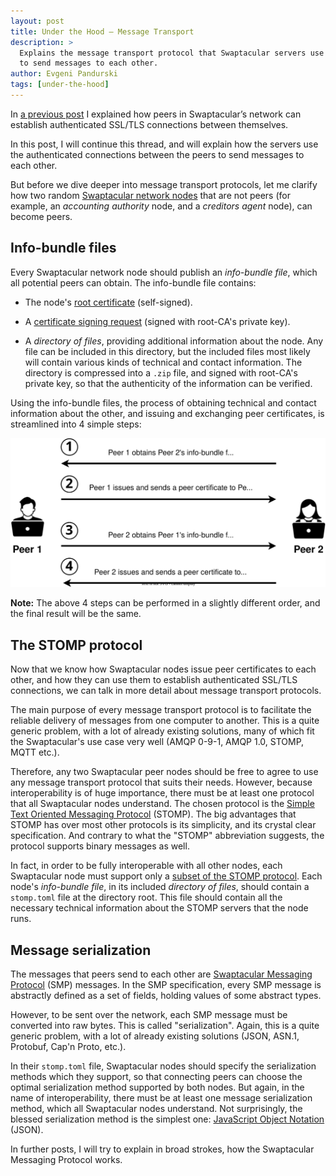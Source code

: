 ```yaml
---
layout: post
title: Under the Hood — Message Transport
description: >
  Explains the message transport protocol that Swaptacular servers use
  to send messages to each other.
author: Evgeni Pandurski
tags: [under-the-hood]
---
```


In [a previous post](/2023/04/26/under-the-hood-peer-connections/) I
explained how peers in Swaptacular’s network can establish authenticated
SSL/TLS connections between themselves.

In this post, I will continue this thread, and will explain how the servers
use the authenticated connections between the peers to send messages to each
other.

<!--more-->

But before we dive deeper into message transport protocols, let me clarify
how two random [Swaptacular network nodes](/overview/) that are not peers
(for example, an *accounting authority* node, and a *creditors agent* node),
can become peers.

## Info-bundle files

Every Swaptacular network node should publish an *info-bundle file*, which
all potential peers can obtain. The info-bundle file contains:

- The node's [root certificate](/public/docs/swpt-certificates.pdf)
  (self-signed).

- A [certificate signing
  request](https://en.wikipedia.org/wiki/Certificate_signing_request)
  (signed with root-CA's private key).

- A *directory of files*, providing additional information about the node.
  Any file can be included in this directory, but the included files most
  likely will contain various kinds of technical and contact information.
  The directory is compressed into a `.zip` file, and signed with root-CA's
  private key, so that the authenticity of the information can be verified.

Using the info-bundle files, the process of obtaining technical and contact
information about the other, and issuing and exchanging peer certificates,
is streamlined into 4 simple steps:

<div class="message">
  <img src="/images/peers-infobundles.svg"
       alt="The 4 steps of issuing and exchanging peer certificates">
</div>

**Note:** The above 4 steps can be performed in a slightly different order,
and the final result will be the same.

## The STOMP protocol

Now that we know how Swaptacular nodes issue peer certificates to each
other, and how they can use them to establish authenticated SSL/TLS
connections, we can talk in more detail about message transport protocols.

The main purpose of every message transport protocol is to facilitate the
reliable delivery of messages from one computer to another. This is a quite
generic problem, with a lot of already existing solutions, many of which fit
the Swaptacular's use case very well (AMQP 0-9-1, AMQP 1.0, STOMP, MQTT
etc.).

Therefore, any two Swaptacular peer nodes should be free to agree to use any
message transport protocol that suits their needs. However, because
interoperability is of huge importance, there must be at least one protocol
that all Swaptacular nodes understand. The chosen protocol is the [Simple
Text Oriented Messaging Protocol](https://stomp.github.io/) (STOMP). The big
advantages that STOMP has over most other protocols is its simplicity, and
its crystal clear specification. And contrary to what the "STOMP"
abbreviation suggests, the protocol supports binary messages as well.

In fact, in order to be fully interoperable with all other nodes, each
Swaptacular node must support only a [subset of the STOMP
protocol](/public/docs/swpt-stomp.pdf). Each node's *info-bundle file*, in
its included *directory of files*, should contain a `stomp.toml` file at the
directory root. This file should contain all the necessary technical
information about the STOMP servers that the node runs.

## Message serialization

The messages that peers send to each other are [Swaptacular Messaging
Protocol](/public/docs/protocol.pdf) (SMP) messages. In the SMP
specification, every SMP message is abstractly defined as a set of fields,
holding values of some abstract types.

However, to be sent over the network, each SMP message must be converted
into raw bytes. This is called "serialization". Again, this is a quite
generic problem, with a lot of already existing solutions (JSON, ASN.1,
Protobuf, Cap'n Proto, etc.).

In their `stomp.toml` file, Swaptacular nodes should specify the
serialization methods which they support, so that connecting peers can
choose the optimal serialization method supported by both nodes. But again,
in the name of interoperability, there must be at least one message
serialization method, which all Swaptacular nodes understand. Not
surprisingly, the blessed serialization method is the simplest one:
[JavaScript Object Notation](/public/docs/protocol-json.pdf) (JSON).

In further posts, I will try to explain in broad strokes, how the
Swaptacular Messaging Protocol works.
